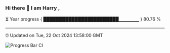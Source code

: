 ### Hi there 👋 I am Harry , 

⏳ Year progress { ████████████████████████▁▁▁▁▁▁ } 80.76 %

---

⏰ Updated on Tue, 22 Oct 2024 13:58:00 GMT

![Progress Bar CI](https://github.com/duykhang68/duykhang68/workflows/Progress%20Bar%20CI/badge.svg)
